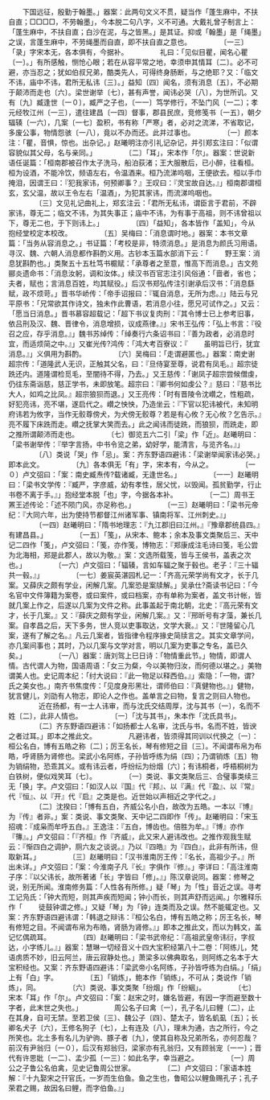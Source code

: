 <!-- { "loadSidebar": true } -->
　　下国远征，殷勤于翰墨。」器案：此两句文义不贯，疑当作「蓬生麻中，不扶自直；□□□□，不劳翰墨」，今本脱二句八字，义不可通。大戴礼曾子制言上：「蓬生麻中，不扶自直；白沙在泥，与之皆黑。」是其证。抑或「翰墨」是「绳墨」之误，言蓬生麻中，不劳绳墨而自直，即不扶自直之意也。
　　
　　〔一三〕「录」字宋本无，各本俱有，今据补。
　　
　　礼曰：「见似目瞿，闻名心瞿〔一〕。」有所感触，恻怆心眼；若在从容平常之地，幸须申其情耳〔二〕。必不可避，亦当忍之；犹如伯叔兄弟，酷类先人，可得终身肠断，与之绝耶？又：「临文不讳，庙中不讳，君所无私讳〔三〕。」益知〔四〕闻名，须有消息〔五〕，不必期于颠沛而走也〔六〕。梁世谢举〔七〕，甚有声誉，闻讳必哭〔八〕，为世所讥。又有〔九〕臧逢世〔一０〕，臧严之子也，〔一一〕笃学修行，不坠门风〔一二〕；孝元经牧江州〔一三〕，遣往建昌〔一四〕督事，郡县民庶，竞修笺书〔一五〕，朝夕辐辏〔一六〕，几案〔一七〕盈积，书有称「严寒」者，必对之流涕，不省取记，多废公事，物情怨骇〔一八〕，竟以不办而还。此并过事也。
　　
　　〔一〕颜本注：「瞿，音惧，惊也。出杂记。」赵曦明注亦引礼记杂记，并引郑玄注曰：「似谓容貌似其父母，名与亲同。」
　　
　　〔二〕「耳」，宋本作「尔」。器案：世说新语任诞篇：「桓南郡被召作太子洗马，船泊荻渚；王大服散后，已小醉，往看桓。桓为设酒，不能冷饮，频语左右，令温酒来。桓乃流涕呜咽，王便欲去。桓以手巾掩泪，因谓王曰：『犯我家讳，何预卿事？』王叹曰：『灵宝故自达。』」桓南郡谓桓玄，玄父温，故以王令左右「温酒」，为犯其家讳，而流涕呜咽也。
　　
　　〔三〕文见礼记曲礼上，郑玄注云：「君所无私讳，谓臣言于君前，不辟家讳，尊无二；临文不讳，为其失事正；庙中不讳，为有事于高祖，则不讳曾祖以下，尊无二也，于下则讳上。」
　　
　　〔四〕「益知」，各本皆作「盖知」，今从抱经堂校定本校改。
　　
　　〔五〕吴梅曰：「消息谓时地。」器案：本书文章篇：「当务从容消息之。」书证篇：「考校是非，特须消息。」是消息为颜氏习用语。寻汉、魏、六朝人消息都作斟酌义用。古钞本玉篇水部消下云：「
　　野王案：消息犹斟酌也。」类聚五十五杜笃书槴赋：「承尊者之至意，惟高下而消息。」古文苑郦炎遗命书：「消息汝躬，调和汝体。」续汉书百官志注引风俗通：「啬者，省也；夫者，赋也；言消息百姓，均其赋役。」后汉书郑弘传注引谢承后汉书：「消息繇赋，政不烦苛。」晋书华峤传：「帝手诏报曰：『辄自消息，无所为虑。』」陆云与兄平原书：「兄常欲其作诗文，独未作此曹语，若消息小往，愿兄可试作之。」又云：「愿当日消息。」晋书慕容超载记：「超下书议复肉刑：『其令博士已上参考旧事，依吕刑及汉、魏、晋律令，消息增损，议成燕律。』」宋书王弘传：「弘上书言：『役召之应，存乎消息。』」魏书苏绰传：「绰奏行六条诏书曰：『善为政者，必消息时宜，而适烦简之中。』」又崔光传?鸿传：「鸿大考百寮议：『
　　虽明旨已行，犹宜消息。』」义俱用为斟酌。
　　
　　〔六〕吴梅曰：「走谓避匿也。」器案：南史谢超宗传：「道隆武人无识，正触其父名，曰：『旦侍宴至尊，说君有凤毛。』超宗徒跣还内。道隆谓检觅毛，至闇待不得，乃去。」又王慈传：「谢凤子超宗尝候僧虔，仍往东斋诣慈，慈正学书，未即放笔。超宗曰：『卿书何如虔公？』慈曰：『慈书比大人，如鸡之比凤。』超宗狼狈而退。」又王亮传：「时有晋陵令沈巑之，性粗疏，好犯亮讳，亮不堪，遂启代之。巑之怏怏，乃造坐云：『下官以犯讳被代，未知明府讳若为攸字，当作无骹尊傍犬，为犬傍无骹尊？若是有心攸？无心攸？乞告示。』亮不履下床跣而走。巑之抚掌大笑而去。」此之闻讳而徒跣，而狼狈，而跣走，即之推所谓颠沛而走也。
　　
　　〔七〕御览五六二引「梁」作「近」。赵曦明曰：「梁书谢举传：『举字言扬，中书令览之弟，幼好学，能清言，与览齐名。』」
　　
　　〔八〕类说「哭」作「忌」。案：齐东野语四避讳：「梁谢举闻家讳必哭。」即本此文。
　　
　　〔九〕各本俱无「有」字，宋本有，今从之。
　　
　　〔一０〕卢文弨曰：「案：南史臧焘传?载诸臧，无逢世名。」
　　
　　〔一一〕赵曦明曰：「梁书文学传：『臧严，字彦威，幼有孝性，居父忧，以毁闻。孤贫勤学，行止书卷不离于手。』」抱经堂本脱「也」字，今据各本补。
　　
　　〔一二〕周书王罴王述传论：「述不陨门风，亦足称也。」
　　
　　〔一三〕赵曦明曰：「梁书元帝纪：『大同六年，出为使持节都督江州诸军事、镇南将军、江州刺史。』」
　　
　　〔一四〕赵曦明曰：「隋书地理志：『九江郡旧曰江州。』『豫章郡统县四。』有建昌县。」
　　
　　〔一五〕「笺」，从宋本、鲍本；余本及事文类聚后三、天中记二四作「笺」，卢文弨曰：「笺，亦作笺，博物志：『郑康成注毛诗曰笺，毛公尝为北海相，郑是此郡人，故以为敬。』案：文选所载笺，皆与王侯书，盖表之次也。」
　　
　　〔一六〕卢文弨曰：「辐辏，言如车辐之聚于毂也。老子：『三十辐共一毂。』」
　　
　　〔一七〕姜宸英湛园札记一：「齐高元荣学尚有文才，长于几案。又薛庆之颇有学业，闲解几案。几案恐是案牍解。」吴承仕?斋读书记曰：「今名官中文件簿籍为案卷，或曰案件，或曰档案，亦有单称为案者，盖文书计帐，皆就几案上作之，后遂以几案为文件之称。此事盖起于南北朝，北史：『高元荣有文才，长于几案。』又：『薛庆之颇有学业，闲解几案。』又：『邢昕号有才藻，兼长几案。自孝昌之后，天下多务，世人竞以吏事取达，文学大衰。』又：『世隆留心几案，遂有了解之名。』凡云几案者，皆指律令程序掾史简牍言之。其实文章学问，亦几案间事也；其时，乃以几案与文学对言，明以几案为吏事之专名，盖已久矣。」
　　
　　〔一八〕器案：唐刘驾上巳日诗：「物情重此节。」物情，即谓人情。古代谓人为物，国语周语：「女三为粲，今以美物归汝，而何德以堪之。」美物谓美人也。史记周本纪：「纣大说曰：『此一物足以释西伯。』」索隐：「一物，谓?氏之美女也。」南齐书焦度传：「见度身形黑壮，谓师伯曰：『真健物也。』」健物，犹言健儿，刘劭有人物志，即论人之作也。盖单言之曰物，复言之则曰人物也。
　　
　　近在扬都，有一士人讳审，而与沈氏交结周厚，沈与其书〔一〕，名而不姓〔二〕，此非人情也。
　　
　　〔一〕「沈与其书」，朱本作「沈氏具书」。
　　
　　〔二〕齐东野语四避讳：「如扬都士人名审，沈氏与书，名而不姓，皆谀之者过耳。」即本之推此文。
　　
　　凡避讳者，皆须得其同训以代换之〔一〕：桓公名白，博有五皓之称〔二〕；厉王名长，琴有修短之目〔三〕。不闻谓布帛为布皓，呼肾肠为肾修也。梁武小名阿练，子孙皆呼练为绢〔四〕；乃谓销炼〔五〕物为销绢物，恐乖其义。或有讳云者，呼纷纭为纷烟〔六〕；有讳桐者，呼梧桐树为白铁树，便似戏笑耳〔七〕。
　　
　　〔一〕类说、事文类聚后三、合璧事类续三无「换」字。卢文弨曰：「如汉人以『国』代『邦』、以『满』代『盈』、以『常』代『恒』、以『开』代『启』之类是也。近世始以声相近之字代之。」
　　
　　〔二〕沈揆曰：「博有五白，齐威公名小白，故改为五皓。一本以『博』为『传』者非。」案：类说、事文类聚、天中记二四即作「传」。赵曦明曰：「宋玉招魂：『成枭而牟呼五白。』王逸注：『五白，博齿也。倍胜为牟。』『博』亦作『簙』。」卢文弨曰：「『齐桓』作『齐威』，此又宋人避讳改也。之推作观我生赋云：『惭四白之调护，厕六友之谈说。』乃以『四皓』为『四白』，此非有所讳，但取新耳。」
　　
　　〔三〕赵曦明曰：「汉书淮南厉王传：『名长，高祖少子。』所出未详。」卢文弨曰：「案：今淮南子凡『长』字俱作『修』。」李详曰：「高注淮南子序：『以父讳长，故所著诸「长」字皆曰「修」。』」陈汉章说同。器案：修琴之说，别无所闻。淮南修务篇：「人性各有所修。」疑「琴」为「性」音近之误。寻考工记凫氏：「钟大而短，则其声疾而短闻；钟小而长，则其声舒而远闻。」尔雅释乐作「
　　徒鼓钟谓之修。」又疑「琴」为「钟」连类而及之误。然不能辄定也。又案：齐东野语四避讳谓：「韩退之辩讳：『桓公名白，博有五皓之称；厉王名长，琴有修短之目。不闻谓布帛为布皓，肾肠为肾修。』」即本之推此文，而以为韩文，盖记忆偶疏耳。
　　
　　〔四〕赵曦明曰：「梁书武帝纪：『高祖武皇帝讳衍，字叔达，小字练儿。』」器案：慧琳一切经音义十四大宝积经第八十二卷：「阿练儿，梵语虏质不妙，旧云阿兰，唐云寂静处也。」萧梁多以佛典取名，则阿练之名本于大宝积经也。又案：齐东野语四避讳：「梁武帝小名阿练，子孙皆呼练为白绢。」「绢」上有「白」字。
　　
　　〔五〕「销炼」，鲍本作「销练」，不可从；类说作「销炼」，同。
　　
　　〔六〕类说、事文类聚「纷烟」作「纷絪」。
　　
　　〔七〕宋本「耳」作「尔」。卢文弨曰：「案：赵宋之时，嫌名皆避，有因一字而避至数十字者，此末世之失也。」
　　
　　周公名子曰禽〔一〕，孔子名儿曰鲤〔二〕，止在其身，自可无禁。至若卫侯〔三〕、魏公子〔四〕、楚太子，皆名虮虱〔五〕；长卿名犬子〔六〕，王修名狗子〔七〕，上有连及〔八〕，理未为通，古之所行，今之所笑也。北土多有名儿为驴驹、豚子者〔九〕，使其自称及兄弟所名，亦何忍哉？前汉有尹翁归〔一０〕，后汉有郑翁归，梁家亦有孔翁归，又有顾翁宠〔一一〕；晋代有许思妣〔一二〕、孟少孤〔一三〕：如此名字，幸当避之。
　　
　　〔一〕周公之子鲁公名伯禽，见史记鲁周公世家。
　　
　　〔二〕卢文弨曰：「家语本姓解：『十九娶宋之幵官氏，一岁而生伯鱼。鱼之生也，鲁昭公以鲤鱼赐孔子；孔子荣君之赐，故因名曰鲤，而字伯鱼。』」
　　
